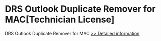 # DRS Outlook Duplicate Remover for MAC[Technician License]
DRS Outlook Duplicate Remover for MAC
[>> Detailed information](https://secure.shareit.com/shareit/product.html?productid=301004987&affiliateid=200057808)